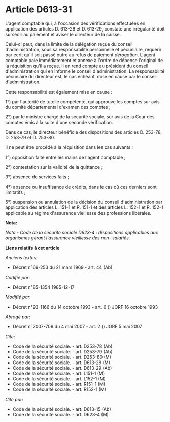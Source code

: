 # Article D613-31

L'agent comptable qui, à l'occasion des vérifications effectuées en application des articles D. 613-28 et D. 613-29, constate
une irrégularité doit surseoir au paiement et aviser le directeur de la caisse. 

Celui-ci peut, dans la limite de la délégation reçue du conseil d'administration, sous sa responsabilité personnelle et
pécuniaire, requérir par écrit qu'il soit passé outre au refus de paiement *dérogation*. L'agent comptable paie immédiatement
et annexe à l'ordre de dépense l'original de la réquisition qu'il a reçue. Il en rend compte au président du conseil
d'administration qui en informe le conseil d'administration. La responsabilité pécuniaire du directeur est, le cas échéant,
mise en cause par le conseil d'administration. 

Cette responsabilité est également mise en cause : 

1°) par l'autorité de tutelle compétente, qui approuve les comptes sur avis du comité départemental d'examen des comptes ; 

2°) par le ministre chargé de la sécurité sociale, sur avis de la Cour des comptes émis à la suite d'une seconde
vérification. 

Dans ce cas, le directeur bénéficie des dispositions des articles D. 253-78, D. 253-79 et D. 253-80. 

Il ne peut être procédé à la réquisition dans les cas suivants :

1°) opposition faite entre les mains de l'agent comptable ; 

2°) contestation sur la validité de la quittance ; 

3°) absence de services faits ; 

4°) absence ou insuffisance de crédits, dans le cas où ces derniers sont limitatifs ; 

5°) suspension ou annulation de la décision du conseil d'administration par application des articles L. 151-1 et R. 151-1 et
des articles L. 152-1 et R. 152-1 applicable au régime d'assurance vieillesse des professions libérales.

**Nota:**

*Nota - Code de la sécurité sociale D623-4 : dispositions applicables aux organismes gérant l'assurance vieillesse des non-
salariés.*

**Liens relatifs à cet article**

_Anciens textes_:

  - Décret n°69-253 du 21 mars 1969 - art. 44 (Ab)

_Codifié par_:

  - Décret n°85-1354 1985-12-17

_Modifié par_:

  - Décret n°93-1166 du 14 octobre 1993 - art. 6 () JORF 16 octobre 1993

_Abrogé par_:

  - Décret n°2007-709 du 4 mai 2007 - art. 2 () JORF 5 mai 2007

_Cite_:

  - Code de la sécurité sociale. - art. D253-78 (Ab)
  - Code de la sécurité sociale. - art. D253-79 (Ab)
  - Code de la sécurité sociale. - art. D253-80 (M)
  - Code de la sécurité sociale. - art. D613-28 (M)
  - Code de la sécurité sociale. - art. D613-29 (Ab)
  - Code de la sécurité sociale. - art. L151-1 (M)
  - Code de la sécurité sociale. - art. L152-1 (M)
  - Code de la sécurité sociale. - art. R151-1 (M)
  - Code de la sécurité sociale. - art. R152-1 (M)

_Cité par_:

  - Code de la sécurité sociale. - art. D613-15 (Ab)
  - Code de la sécurité sociale. - art. D623-4 (M)
